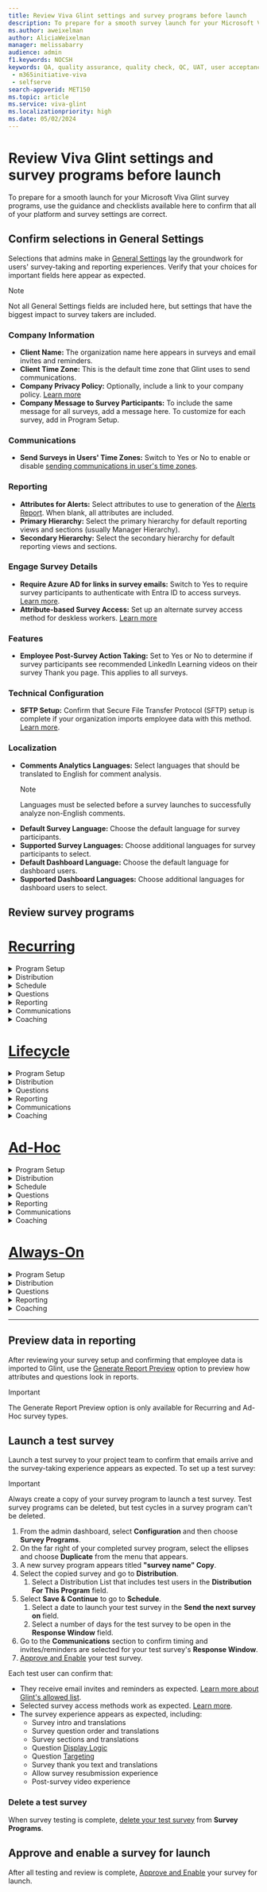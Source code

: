 ```yaml
---
title: Review Viva Glint settings and survey programs before launch
description: To prepare for a smooth survey launch for your Microsoft Viva Glint programs, use the guidance and checklists available here to confirm that all of your platform and survey settings are correct.
ms.author: aweixelman
author: AliciaWeixelman
manager: melissabarry
audience: admin
f1.keywords: NOCSH
keywords: QA, quality assurance, quality check, QC, UAT, user acceptance testing
 - m365initiative-viva
 - selfserve
search-appverid: MET150
ms.topic: article
ms.service: viva-glint
ms.localizationpriority: high
ms.date: 05/02/2024
---
```


# Review Viva Glint settings and survey programs before launch

To prepare for a smooth launch for your Microsoft Viva Glint survey programs, use the guidance and checklists available here to confirm that all of your platform and survey settings are correct.

## Confirm selections in General Settings

Selections that admins make in [General Settings](manage-general-settings.md) lay the groundwork for users' survey-taking and reporting experiences. Verify that your choices for important fields here appear as expected.

> [!NOTE]
> Not all General Settings fields are included here, but settings that have the biggest impact to survey takers are included.

### Company Information

- **Client Name:** The organization name here appears in surveys and email invites and reminders.
- **Client Time Zone:** This is the default time zone that Glint uses to send communications.
- **Company Privacy Policy:** Optionally, include a link to your company policy. [Learn more](add-privacy-policy.md)
- **Company Message to Survey Participants:** To include the same message for all surveys, add a message here. To customize for each survey, add in Program Setup.

### Communications

- **Send Surveys in Users' Time Zones:** Switch to Yes or No to enable or disable [sending communications in user's time zones](time-zones.md). 

### Reporting

- **Attributes for Alerts:** Select attributes to use to generation of the [Alerts Report](/viva/glint/reports/alerts-report-attrition-risk). When blank, all attributes are included.
- **Primary Hierarchy:** Select the primary hierarchy for default reporting views and sections (usually Manager Hierarchy).
- **Secondary Hierarchy:** Select the secondary hierarchy for default reporting views and sections.

### Engage Survey Details

- **Require Azure AD for links in survey emails:** Switch to Yes to require survey participants to authenticate with Entra ID to access surveys. [Learn more](understand-survey-access-methods.md).
- **Attribute-based Survey Access:** Set up an alternate survey access method for deskless workers. [Learn more](attribute-based-survey-access.md)

### Features

- **Employee Post-Survey Action Taking:** Set to Yes or No to determine if survey participants see recommended LinkedIn Learning videos on their survey Thank you page. This applies to all surveys.

### Technical Configuration

- **SFTP Setup:** Confirm that Secure File Transfer Protocol (SFTP) setup is complete if your organization imports employee data with this method. [Learn more](set-up-sftp.md).
 
### Localization

- **Comments Analytics Languages:** Select languages that should be translated to English for comment analysis.
    > [!NOTE]
    > Languages must be selected before a survey launches to successfully analyze non-English comments.
- **Default Survey Language:** Choose the default language for survey participants.
- **Supported Survey Languages:** Choose additional languages for survey participants to select.
- **Default Dashboard Language:** Choose the default language for dashboard users.
- **Supported Dashboard Languages:** Choose additional languages for dashboard users to select.

## Review survey programs


# [Recurring](#tab/recurring)

<details>

<summary>Program Setup</summary>

|Item   |Confirm that...  |Impact|Editable during live survey|
|:----------|:-----------|:------------|:------------|
|Program Name    |The correct value is entered and there are no spelling errors.       |Low        |Yes        |
|Administrators|The correct User Roles are selected as program admins.   |Low|Yes|
|Default Language|The correct default language is selected.  |Medium|Yes|
|Additional Languages|Correct additional survey languages are selected. Languages available are based on Supported Survey Languages selected in General Settings  |Medium|Yes*|
|Admin Notifications To|The correct user is selected for admin notification emails for this program.    |Medium|Yes|
|Suggested Actions Available|This setting is set to Yes or No correctly to allow or disallow users to create Focus Areas based on suggestion action templates.  |High|Yes|
|Eligible for Nudges|This setting is set to Yes or No correctly to enable or disable Nudges for managers to act on survey results.   |High|Yes|
|Allow Survey Resubmission|This setting is set to Yes or No correctly to allow or disallow users to reset their own surveys and resubmit during live surveys.   |High|Yes|
|Enable Team Conversations|This setting is set to Yes or No correctly to enable or disable Team Conversations for managers to act on results with a guided, in-platform experience.  |High|Yes|
|Confidential Responses|This setting is set to Yes or No correctly. This setting can only be switched to No for Employee Lifecycle surveys.  |High|No|
|Enable Export of Raw Survey Responses|This setting is set to Yes or No correctly to allow or disallow the export of raw respondent data for this program.   |High|No|
|Company Message to Survey Participants|Any optional custom messaging to survey participants and accompanying translations are entered correctly.  |High|Yes|

> [!TIP]
> *Viva Glint standard translations become available immediately for newly added languages. Custom question translations can't be added during a live survey.

</details>

<details>

<summary>Distribution</summary>

|Item   |Confirm that...  |Impact|Editable during live survey|
|:----------|:-----------|:------------|:------------|
|Distribution For This Program    |The correct Distribution Lists are selected to include users.       |High        |No*        |
|Exclude Groups|The correct Distribution lists are selected to exclude users.   |High|No|

> [!TIP]
> *Use the Send Survey option from a user’s profile to add individual users to live surveys

</details>

<details>

<summary>Schedule</summary>

|Item   |Confirm that...  |Impact|Editable during live survey|
|:----------|:-----------|:------------|:------------|
|The surveys go out every    |The survey frequency is correct (for example, every 4 months).       |Low        |Yes        |
|Send the next survey on|The survey start date is accurate.   |High|Yes|
|Schedule Preview|Upcoming survey dates are accurate based on frequency and survey start date.   |Low|Yes|
|Response Window|The number of days the survey is open for responses is correct.   |High|Yes*|

> [!TIP]
> *Use the ellipses menu on the live survey cycle and choose Manage Schedule & Invites to make changes during a live survey.

</details>


<details>

<summary>Questions</summary>

|Item   |Confirm that...  |Impact|Editable during live survey|
|:----------|:-----------|:------------|:------------|
|Welcome text and translations    |Welcome text and translations are accurate.       |High        |Yes        |
|Questions|All questions are part of the survey and that the upcoming cycle number is selected for the right questions.   |High|No|
|Questions: Order|Questions are in the correct order.   |High|Yes|
|Questions: Text and translations|Customized question text and translations are accurate.   |High|No|
|Questions: Targeting|Distribution lists selected to target questions are accurate.   |High|No|
|Questions: Display Logic|Questions that should only appear based on certain responses to other questions are set up correctly.   |High|No|
|Sections and translations|Section break/header text and translations are correct.   |Medium|No|
|Thank you text and translations|Thank you text and translations are accurate.    |High|Yes|

> [!TIP]
> - Section break: User scrolls and it disappears as you take the survey. 
> - Survey section: A persistent header with questions tied to it that remains at the top of the screen as the user responds.

</details>

<details>

<summary>Reporting</summary>

|Item   |Confirm that...  |Impact|Editable during live survey|
|:----------|:-----------|:------------|:------------|
|Program Roles    |Roles who should be added to the program are present and that they're granted live or phased access correctly.      |High        |Yes        |
|Reporting View |Live View or Phased Access is selected appropriately, depending on whether the role should have access to live survey data.   |Medium|Yes|
|Concierge Visibility |This setting is set to On or Off correctly to give managers a concierge experience in dashboards.   |Medium|Yes|
|Broader Team Insights |This setting is set to On or Off to allow direct reports visibility to a summary report of users' scores in this role.   |Medium|Yes|
|Team Conversations |This setting is set to On or Off correctly to allow managers to use in-platform Team Conversations.   |Medium|Yes|
|Dashboard Default |The correct report, typically Team Summary, is selected for the dashboard view.   |Medium|Yes|
|Report Template Access |Report templates are selected correctly to grant users access to specific reports.  |High|Yes|
|Question Reporting Access |Users in the role have access to the correct questions.   |Medium|Yes|
|Aggregate Indices|Question aggregates are set up and labeled correctly.   |Medium|Yes|
|Key Outcome|The correct item or aggregate is selected.   |Medium|Yes|
|Driver Impact Outcomes|The correct items or aggregates are selected.  |Medium|Yes|
|Manager Report Defaults|The correct items are selected to appear on the Manager report.   |Medium|Yes|
|PowerPoint Export Template|The correct template is selected.   |Low|Yes|
|Broader Team Insights PowerPoint Export Template|The correct template is selected.   |Low|Yes|

> [!NOTE]
> - The Team Conversations setting only appears in a Program Role when Team Conversations have been enabled in Program Setup.
> - Aggregate Indices can't be deleted after they're setup.

</details>


<details>

<summary>Communications</summary>

|Item   |Confirm that...  |Impact|Editable during live survey|
|:----------|:-----------|:------------|:------------|
|Notification Timing    |The correct timeframe is selected to deliver emails.       |High        |Yes        |
|Email Settings*|The correct email types are selected to deliver emails.   |Medium|Yes|
|Configure Notifications|Survey start, reminder, and results emails follow the correct schedule.   |High|Yes**|
|Translations|Survey start, reminder, and results emails have accurate translations.   |High|Yes**|

> [!NOTE]
> - *This setting only appears when your organization has a Personal Email Optional System Attribute set up. Personal emails are recommended for contacting exiting employees.
> - **Reminder emails can be added/edited at the survey cycle level if the added reminders aren't scheduled to send for at least 24 hours. New reminders can't be added to sent the same day.

</details>


<details>

<summary>Coaching</summary>

|Item   |Confirm that...  |Impact|Editable during live survey|
|:----------|:-----------|:------------|:------------|
|Interpretation    |The correct content is selected for the Interpretation Guide.       |Medium        |Yes        |
|Top Strengths|The correct content is selected for Top Strengths.    |Medium        |Yes        |
|Top Opportunities|The correct content is selected for Top Opportunities   |Medium        |Yes        |

> [!TIP]
> Save and continue without edits to keep default selections for Coaching content.

</details>





# [Lifecycle](#tab/lifecycle)

<details>

<summary>Program Setup</summary>

|Item   |Confirm that...  |Impact|Editable during live survey
|:----------|:-----------|:------------|:------------|
|Program Name    |The correct value is entered and there are no spelling errors.       |Low        |Yes        |
|Administrators|The correct User Roles are selected as program admins.   |Low|Yes|
|Default Language|The correct default language is selected.  |Medium|Yes|
|Additional Languages|Correct additional survey languages are selected. Languages available are based on Supported Survey Languages selected in General Settings  |Medium|Yes*|
|Suggested Actions Available|This setting is set to Yes or No correctly to allow or disallow users to create Focus Areas based on suggestion action templates.  |High|Yes|
|Response Window|The correct number of days is selected.   |High|Yes**|
|Waiting Period Between Surveys|The correct number of days is selected.   |High|Yes**|
|Allow Survey Resubmission|This setting is set to Yes or No correctly to allow or disallow users to reset their own surveys and resubmit during live surveys.   |High|Yes|
|Confidential Responses|This setting is set to Yes or No correctly. This setting can only be switched to No for Employee Lifecycle surveys.  |High|No|
|Enable Export of Raw Survey Responses|This setting is set to Yes or No correctly to allow or disallow the export of raw respondent data for this program.   |High|No|
|Company Message to Survey Participants|Any optional custom messaging to survey participants and accompanying translations are entered correctly.  |High|Yes|

> [!TIP]
> *Viva Glint standard translations become available immediately for newly added languages. Custom question translations can't be added during a live survey.

> [!NOTE]
> **Updating the Response Window and Waiting Period Between Surveys affects future surveys only.

</details>

<details>

<summary>Distribution</summary>

|Item   |Confirm that...  |Impact|Editable during live survey|
|:----------|:-----------|:------------|:------------|
|Employee Attribute    |The correct date (hire or exit) is selected as a trigger date for surveys.       |High        |No        |
|Distribution For This Program    |The correct Distribution Lists are selected to include users.       |High        |No*        |
|Exclude Groups|The correct Distribution lists are selected to exclude users.   |High|No|

> [!TIP]
> *Use the Send Survey option from a user’s profile to add individual users to live surveys.

</details>



<details>

<summary>Questions</summary>

|Item   |Confirm that...  |Impact|Editable during live survey|
|:----------|:-----------|:------------|:------------|
|Welcome text and translations    |Welcome text and translations are accurate.       |High        |Yes        |
|Questions|All questions are part of the survey and that the upcoming cycle number is selected for the right questions.   |High|No|
|Questions: Order|Questions are in the correct order.   |High|Yes|
|Questions: Text and translations|Customized question text and translations are accurate.   |High|No|
|Questions: Targeting|Distribution lists selected to target questions are accurate.   |High|No|
|Questions: Display Logic|Questions that should only appear based on certain responses to other questions are set up correctly.   |High|No|
|Sections and translations|Section break/header text and translations are correct.   |Medium|No|
|Thank you text and translations|Thank you text and translations are accurate.    |High|Yes|

> [!TIP]
> - Section break: User scrolls and it disappears as you take the survey. 
> - Survey section: A persistent header with questions tied to it that remains at the top of the screen as the user responds.

</details>



<details>

<summary>Reporting</summary>

|Item   |Confirm that...  |Impact|Editable during live survey|
|:----------|:-----------|:------------|:------------|
|Program Roles    |Roles who should be added to the program are present and that they're granted live or phased access correctly.      |High        |Yes        |
|Dashboard Default |The correct report, typically Team Summary, is selected for the dashboard view.   |Medium|Yes|
|Report Template Access |Report templates are selected correctly to grant users access to specific reports.  |High|Yes|
|Question Reporting Access |Users in the role have access to the correct questions.   |Medium|Yes|
|Aggregate Indices|Question aggregates are set up and labeled correctly.   |Medium|Yes|
|Key Outcome|The correct item or aggregate is selected.   |Medium|Yes|
|Driver Impact Outcomes|The correct items or aggregates are selected.  |Medium|Yes|
|Manager Report Defaults|The correct items are selected to appear on the Manager report.   |Medium|Yes|
|PowerPoint Export Template|The correct template is selected.   |Low|Yes|
|Broader Team Insights PowerPoint Export Template|The correct template is selected.   |Low|Yes|

> [!NOTE]
> Aggregate Indices can't be deleted after they're setup.

</details>

<details>

<summary>Communications</summary>

|Item   |Confirm that...  |Impact|Editable during live survey|
|:----------|:-----------|:------------|:------------|
|Notification Timing    |The correct timeframe is selected to deliver emails.       |High        |Yes        |
|Email Settings*|The correct email types are selected to deliver emails.   |Medium|Yes|
|Configure Notifications|Survey start, reminder, and results emails follow the correct schedule.   |High|Yes**|
|Translations|Survey start, reminder, and results emails have accurate translations.   |High|Yes**|

> [!NOTE]
> - *This setting only appears when your organization has a Personal Email Optional System Attribute set up. Personal emails are recommended for contacting exiting employees.
> - **Reminder emails can be added/edited at the survey cycle level if the added reminders aren't scheduled to send for at least 24 hours. New reminders can't be added to sent the same day.
</details>


<details>

<summary>Coaching</summary>

|Item   |Confirm that...  |Impact|Editable during live survey|
|:----------|:-----------|:------------|:------------|
|Interpretation    |The correct content is selected for the Interpretation Guide.       |Medium        |Yes        |
|Top Strengths|The correct content is selected for Top Strengths.    |Medium        |Yes        |
|Top Opportunities|The correct content is selected for Top Opportunities   |Medium        |Yes        |

> [!TIP]
> Save and continue without edits to keep default selections for Coaching content.

</details>



# [Ad-Hoc](#tab/adhoc)

<details>

<summary>Program Setup</summary>

|Item   |Confirm that...  |Impact|Editable during live survey|
|:----------|:-----------|:------------|:------------|
|Program Name    |The correct value is entered and there are no spelling errors.       |Low        |Yes        |
|Administrators|The correct User Roles are selected as program admins.   |Low|Yes|
|Default Language|The correct default language is selected.  |Medium|Yes|
|Additional Languages|Correct additional survey languages are selected. Languages available are based on Supported Survey Languages selected in General Settings  |Medium|Yes*|
|Admin Notifications To|The correct user is selected for admin notification emails for this program.    |Medium|Yes|
|Suggested Actions Available|This setting is set to Yes or No correctly to allow or disallow users to create Focus Areas based on suggestion action templates.  |High|Yes|
|Eligible for Nudges|This setting is set to Yes or No correctly to enable or disable Nudges for managers to act on survey results.   |High|Yes|
|Allow Survey Resubmission|This setting is set to Yes or No correctly to allow or disallow users to reset their own surveys and resubmit during live surveys.   |High|Yes|
|Confidential Responses|This setting is set to Yes or No correctly. This setting can only be switched to No for Employee Lifecycle surveys.  |High|No|
|Enable Export of Raw Survey Responses|This setting is set to Yes or No correctly to allow or disallow the export of raw respondent data for this program.   |High|No|
|Company Message to Survey Participants|Any optional custom messaging to survey participants and accompanying translations are entered correctly.  |High|Yes|

> [!TIP]
> *Viva Glint standard translations become available immediately for newly added languages. Custom question translations can't be added during a live survey.

</details>


<details>

<summary>Distribution</summary>

|Item   |Confirm that...  |Impact|Editable during live survey|
|:----------|:-----------|:------------|:------------|
|Distribution For This Program    |The correct Distribution Lists are selected to include users.       |High        |No*        |
|Exclude Groups|The correct Distribution lists are selected to exclude users.   |High|No|

> [!TIP]
> *Use the Send Survey option from a user’s profile to add individual users to live surveys

</details>


<details>

<summary>Schedule</summary>

|Item   |Confirm that...  |Impact|Editable during live survey|
|:----------|:-----------|:------------|:------------|
|Send the next survey on|The survey start date is accurate.   |High|Yes|
|Response Window|The number of days the survey is open for responses is correct.   |High|Yes*|

> [!TIP]
> *Use the ellipses menu on the live survey cycle and choose Manage Schedule & Invites to make changes during a live survey.

</details>


<details>

<summary>Questions</summary>

|Item   |Confirm that...  |Impact|Editable during live survey|
|:----------|:-----------|:------------|:------------|
|Welcome text and translations    |Welcome text and translations are accurate.       |High        |Yes        |
|Questions|All questions are part of the survey and that the upcoming cycle number is selected for the right questions.   |High|No|
|Questions: Order|Questions are in the correct order.   |High|Yes|
|Questions: Text and translations|Customized question text and translations are accurate.   |High|No|
|Questions: Targeting|Distribution lists selected to target questions are accurate.   |High|No|
|Questions: Display Logic|Questions that should only appear based on certain responses to other questions are set up correctly.   |High|No|
|Sections and translations|Section break/header text and translations are correct.   |Medium|No|
|Thank you text and translations|Thank you text and translations are accurate.    |High|Yes|

> [!TIP]
> - Section break: User scrolls and it disappears as you take the survey. 
> - Survey section: A persistent header with questions tied to it that remains at the top of the screen as the user responds.

</details>


<details>

<summary>Reporting</summary>


|Item   |Confirm that...  |Impact|Editable during live survey|
|:----------|:-----------|:------------|:------------|
|Program Roles    |Roles who should be added to the program are present and that they're granted live or phased access correctly.      |High        |Yes        |
|Reporting View |Live View or Phased Access is selected appropriately, depending on whether the role should have access to live survey data.   |Medium|Yes|
|Concierge Visibility |This setting is set to On or Off correctly to give managers a concierge experience in dashboards.   |Medium|Yes|
|Broader Team Insights |This setting is set to On or Off to allow direct reports visibility to a summary report of users' scores in this role.   |Medium|Yes|
|Dashboard Default |The correct report, typically Team Summary, is selected for the dashboard view.   |Medium|Yes|
|Report Template Access |Report templates are selected correctly to grant users access to specific reports.  |High|Yes|
|Question Reporting Access |Users in the role have access to the correct questions.   |Medium|Yes|
|Aggregate Indices|Question aggregates are set up and labeled correctly.   |Medium|Yes|
|Key Outcome|The correct item or aggregate is selected.   |Medium|Yes|
|Driver Impact Outcomes|The correct items or aggregates are selected.  |Medium|Yes|
|Manager Report Defaults|The correct items are selected to appear on the Manager report.   |Medium|Yes|
|PowerPoint Export Template|The correct template is selected.   |Low|Yes|
|Broader Team Insights PowerPoint Export Template|The correct template is selected.   |Low|Yes|

> [!NOTE]
> Aggregate Indices can't be deleted after they're setup.



</details>


<details>

<summary>Communications</summary>

|Item   |Confirm that...  |Impact|Editable during live survey|
|:----------|:-----------|:------------|:------------|
|Notification Timing    |The correct timeframe is selected to deliver emails.       |High        |Yes        |
|Email Settings*|The correct email types are selected to deliver emails.   |Medium|Yes|
|Configure Notifications|Survey start, reminder, and results emails follow the correct schedule.   |High|Yes**|
|Translations|Survey start, reminder, and results emails have accurate translations.   |High|Yes**|

> [!NOTE]
> - *This setting only appears when your organization has a Personal Email Optional System Attribute set up. Personal emails are recommended for contacting exiting employees.
> - **Reminder emails can be added/edited at the survey cycle level if the added reminders aren't scheduled to send for at least 24 hours. New reminders can't be added to sent the same day.

</details>



<details>

<summary>Coaching</summary>

|Item   |Confirm that...  |Impact|Editable during live survey|
|:----------|:-----------|:------------|:------------|
|Interpretation    |The correct content is selected for the Interpretation Guide.       |Medium        |Yes        |
|Top Strengths|The correct content is selected for Top Strengths.    |Medium        |Yes        |
|Top Opportunities|The correct content is selected for Top Opportunities   |Medium        |Yes        |

> [!TIP]
> Save and continue without edits to keep default selections for Coaching content.

</details>




# [Always-On](#tab/alwayson)

<details>

<summary>Program Setup</summary>

|Item   |Confirm that...  |Impact|Editable during live survey|
|:----------|:-----------|:------------|:------------|
|Program Name    |The correct value is entered and there are no spelling errors.       |Low        |Yes        |
|Administrators|The correct User Roles are selected as program admins.   |Low|Yes|
|Default Language|The correct default language is selected.  |Medium|Yes|
|Additional Languages|Correct additional survey languages are selected. Languages available are based on Supported Survey Languages selected in General Settings  |Medium|Yes*|
|Suggested Actions Available|This setting is set to Yes or No correctly to allow or disallow users to create Focus Areas based on suggestion action templates.  |High|Yes|
|Response Window|The correct number of days is selected.   |High|Yes**|
|Next Survey Available|The correct number of days is selected.   |High|Yes**|
|Confidential Responses|This setting is set to Yes or No correctly. This setting can only be switched to No for Employee Lifecycle surveys.  |High|No|
|Enable Export of Raw Survey Responses|This setting is set to Yes or No correctly to allow or disallow the export of raw respondent data for this program.   |High|No|
|Company Message to Survey Participants|Any optional custom messaging to survey participants and accompanying translations are entered correctly.  |High|Yes|

> [!TIP]
> *Viva Glint standard translations become available immediately for newly added languages. Custom question translations can't be added during a live survey.

> [!NOTE]
> **Updating the Response Window and Waiting Period Between Surveys affects future surveys only.

</details>



<details>

<summary>Distribution</summary>

|Item   |Confirm that...  |Impact|Editable during live survey|
|:----------|:-----------|:------------|:------------|
|Distribution For This Program    |The correct Distribution Lists are selected to include users.       |High        |No        |
|Exclude Groups|The correct Distribution lists are selected to exclude users.   |High|No|


</details>




<details>

<summary>Questions</summary>

|Item   |Confirm that...  |Impact|Editable during live survey|
|:----------|:-----------|:------------|:------------|
|Welcome text and translations    |Welcome text and translations are accurate.       |High        |Yes        |
|Questions|All questions are part of the survey and that the upcoming cycle number is selected for the right questions.   |High|No|
|Questions: Order|Questions are in the correct order.   |High|Yes|
|Questions: Text and translations|Customized question text and translations are accurate.   |High|No|
|Questions: Targeting|Distribution lists selected to target questions are accurate.   |High|No|
|Questions: Display Logic|Questions that should only appear based on certain responses to other questions are set up correctly.   |High|No|
|Sections and translations|Section break/header text and translations are correct.   |Medium|No|
|Thank you text and translations|Thank you text and translations are accurate.    |High|Yes|

> [!TIP]
> - Section break: User scrolls and it disappears as you take the survey. 
> - Survey section: A persistent header with questions tied to it that remains at the top of the screen as the user responds.

</details>


<details>

<summary>Reporting</summary>

|Item   |Confirm that...  |Impact|Editable during live survey|
|:----------|:-----------|:------------|:------------|
|Program Roles    |Roles who should be added to the program are present and that they're granted live or phased access correctly.      |High        |Yes        |
|Dashboard Default |The correct report, typically Team Summary, is selected for the dashboard view.   |Medium|Yes|
|Report Template Access |Report templates are selected correctly to grant users access to specific reports.  |High|Yes|
|Question Reporting Access |Users in the role have access to the correct questions.   |Medium|Yes|
|Aggregate Indices|Question aggregates are set up and labeled correctly.   |Medium|Yes|
|Key Outcome|The correct item or aggregate is selected.   |Medium|Yes|
|Driver Impact Outcomes|The correct items or aggregates are selected.  |Medium|Yes|
|Manager Report Defaults|The correct items are selected to appear on the Manager report.   |Medium|Yes|
|PowerPoint Export Template|The correct template is selected.   |Low|Yes|
|Broader Team Insights PowerPoint Export Template|The correct template is selected.   |Low|Yes|

> [!NOTE]
> Aggregate Indices can't be deleted after they're setup.

</details>



<details>

<summary>Coaching</summary>

|Item   |Confirm that...  |Impact|Editable during live survey|
|:----------|:-----------|:------------|:------------|
|Interpretation    |The correct content is selected for the Interpretation Guide.       |Medium        |Yes        |
|Top Strengths|The correct content is selected for Top Strengths.    |Medium        |Yes        |
|Top Opportunities|The correct content is selected for Top Opportunities   |Medium        |Yes        |

> [!TIP]
> Save and continue without edits to keep default selections for Coaching content.

</details>

---

## Preview data in reporting

After reviewing your survey setup and confirming that employee data is imported to Glint, use the [Generate Report Preview](preview-demo-reporting.md) option to preview how attributes and questions look in reports.

> [!IMPORTANT]
> The Generate Report Preview option is only available for Recurring and Ad-Hoc survey types.

## Launch a test survey

Launch a test survey to your project team to confirm that emails arrive and the survey-taking experience appears as expected. To set up a test survey:

> [!IMPORTANT]
> Always create a copy of your survey program to launch a test survey. Test survey programs can be deleted, but test cycles in a survey program can't be deleted.

1. From the admin dashboard, select **Configuration** and then choose **Survey Programs**.
1. On the far right of your completed survey program, select the ellipses and choose **Duplicate** from the menu that appears.
1. A new survey program appears titled **"survey name" Copy**.
1. Select the copied survey and go to **Distribution**.
   1. Select a Distribution List that includes test users in the **Distribution For This Program** field.
1. Select **Save & Continue** to go to **Schedule**.
   1. Select a date to launch your test survey in the **Send the next survey on** field.
   1. Select a number of days for the test survey to be open in the **Response Window** field.
1. Go to the **Communications** section to confirm timing and invites/reminders are selected for your test survey's **Response Window**.
1. [Approve and Enable](preview-manage-enable-engage-programs.md) your test survey.

Each test user can confirm that:  

- They receive email invites and reminders as expected. [Learn more about Glint's allowed list](allowed-list.md).
- Selected survey access methods work as expected. [Learn more](understand-survey-access-methods.md).
- The survey experience appears as expected, including: 
  - Survey intro and translations
  - Survey question order and translations
  - Survey sections and translations
  - Question [Display Logic](viva-glint-display-logic.md)
  - Question [Targeting](targeted-survey-items.md)
  - Survey thank you text and translations
  - Allow survey resubmission experience
  - Post-survey video experience

### Delete a test survey

When survey testing is complete, [delete your test survey](delete-survey-data.md) from **Survey Programs**.

## Approve and enable a survey for launch

After all testing and review is complete, [Approve and Enable](preview-manage-enable-engage-programs.md) your survey for launch.
